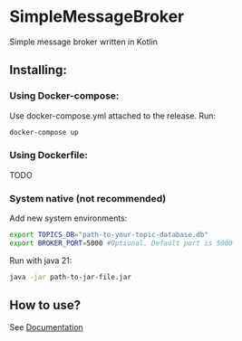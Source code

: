 # SimpleMessageBroker
Simple message broker written in Kotlin
## Installing:
### Using Docker-compose:
Use docker-compose.yml attached to the release. Run:
```bash
docker-compose up
```
### Using Dockerfile:
TODO

### System native (not recommended)
Add new system environments: 
```bash
export TOPICS_DB="path-to-your-topic-database.db"
export BROKER_PORT=5000 #Optional. Default port is 5000
```

Run with java 21:
```bash
java -jar path-to-jar-file.jar
```
## How to use?
See [Documentation](https://github.com/Neitirite/SimpleMessageBroker/blob/main/Documentation.md)
